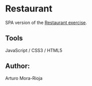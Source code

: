 # Restaurant
SPA version of the [Restaurant exercise](https://github.com/arturomorarioja/css_restaurant_solution).

## Tools
JavaScript / CSS3 / HTML5

## Author:
Arturo Mora-Rioja
